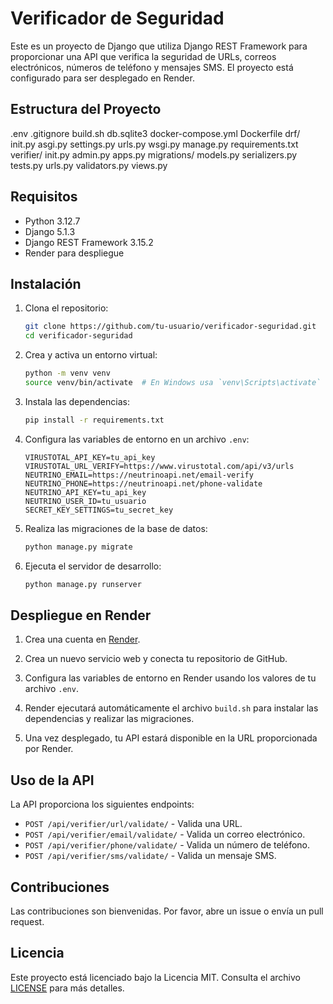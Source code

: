 # Verificador de Seguridad

Este es un proyecto de Django que utiliza Django REST Framework para proporcionar una API que verifica la seguridad de URLs, correos electrónicos, números de teléfono y mensajes SMS. El proyecto está configurado para ser desplegado en Render.

## Estructura del Proyecto

.env .gitignore build.sh db.sqlite3 docker-compose.yml Dockerfile drf/ init.py asgi.py settings.py urls.py wsgi.py manage.py requirements.txt verifier/ init.py admin.py apps.py migrations/ models.py serializers.py tests.py urls.py validators.py views.py


## Requisitos

- Python 3.12.7
- Django 5.1.3
- Django REST Framework 3.15.2
- Render para despliegue

## Instalación

1. Clona el repositorio:

    ```sh
    git clone https://github.com/tu-usuario/verificador-seguridad.git
    cd verificador-seguridad
    ```

2. Crea y activa un entorno virtual:

    ```sh
    python -m venv venv
    source venv/bin/activate  # En Windows usa `venv\Scripts\activate`
    ```

3. Instala las dependencias:

    ```sh
    pip install -r requirements.txt
    ```

4. Configura las variables de entorno en un archivo `.env`:

    ```env
    VIRUSTOTAL_API_KEY=tu_api_key
    VIRUSTOTAL_URL_VERIFY=https://www.virustotal.com/api/v3/urls
    NEUTRINO_EMAIL=https://neutrinoapi.net/email-verify
    NEUTRINO_PHONE=https://neutrinoapi.net/phone-validate
    NEUTRINO_API_KEY=tu_api_key
    NEUTRINO_USER_ID=tu_usuario
    SECRET_KEY_SETTINGS=tu_secret_key
    ```

5. Realiza las migraciones de la base de datos:

    ```sh
    python manage.py migrate
    ```

6. Ejecuta el servidor de desarrollo:

    ```sh
    python manage.py runserver
    ```

## Despliegue en Render

1. Crea una cuenta en [Render](https://render.com/).

2. Crea un nuevo servicio web y conecta tu repositorio de GitHub.

3. Configura las variables de entorno en Render usando los valores de tu archivo `.env`.

4. Render ejecutará automáticamente el archivo `build.sh` para instalar las dependencias y realizar las migraciones.

5. Una vez desplegado, tu API estará disponible en la URL proporcionada por Render.

## Uso de la API

La API proporciona los siguientes endpoints:

- `POST /api/verifier/url/validate/` - Valida una URL.
- `POST /api/verifier/email/validate/` - Valida un correo electrónico.
- `POST /api/verifier/phone/validate/` - Valida un número de teléfono.
- `POST /api/verifier/sms/validate/` - Valida un mensaje SMS.

## Contribuciones

Las contribuciones son bienvenidas. Por favor, abre un issue o envía un pull request.

## Licencia

Este proyecto está licenciado bajo la Licencia MIT. Consulta el archivo [LICENSE](LICENSE) para más detalles.